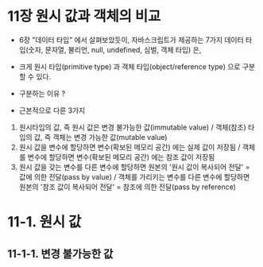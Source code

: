 11장 원시 값과 객체의 비교
=================================================================

- 6장 "데이터 타입" 에서 살펴보았듯이, 자바스크립트가 제공하는 7가지 데이터 타입(숫자, 문자열, 불리언, null, undefined, 심벌, 객체 타입) 은,
- 크게 원시 타입(primitive type) 과 객체 타입(object/reference type) 으로 구분할 수 있다.

- 구분하는 이유 ?
- 근본적으로 다른 3가지

1. 원시타입의 값, 즉 원시 값은 변경 불가능한 값(immutable value) / 객체(참조) 타입의 값, 즉 객체는 변경 가능한 값(mutable value)
2. 원시 값을 변수에 할당하면 변수(확보된 메모리 공간) 에는 실제 값이 저장됨 / 객체를 변수에 할당하면 변수(확보된 메모리 공간) 에는 참조 값이 저장됨
3. 원시 값을 갖는 변수를 다른 변수에 할당하면 원본의 '원시 값이 복사되어 전달' = 값에 의한 전달(pass by value)
   / 객체를 가리키는 변수를 다른 변수에 할당하면 원본의 '참조 값이 복사되어 전달' = 참조에 의한 전달(pass by reference)


# 11-1. 원시 값

## 11-1-1. 변경 불가능한 값